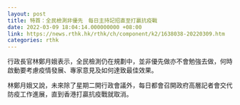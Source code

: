 ```yaml
---
layout: post
title: 特首：全民檢測非優先　每日主持記招直至打贏抗疫戰
date: 2022-03-09 18:04:14.000000000 +08:00
link: https://news.rthk.hk/rthk/ch/component/k2/1638038-20220309.htm
categories: rthk
---
```


行政長官林鄭月娥表示，全民檢測仍在規劃中，並非優先做亦不會勉強去做，何時啟動要考慮疫情發展、專家意見及如何達致最佳效果。

林鄭月娥又說，未來除了星期二開行政會議外，每日都會召開政府高層記者會交代防疫工作進展，直到香港打贏抗疫戰就取消。
